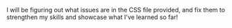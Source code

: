 I will be figuring out what issues are in the CSS file provided, and fix them to strengthen my skills and showcase what I've learned so far!